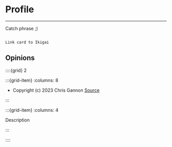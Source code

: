 # Profile

***
Catch phrase ;)

```{note}

Link card to Ikigai

```

## Opinions

::::{grid} 2

:::{grid-item}
:columns: 8

<canvas id="canvas-fading-face"></canvas>
<!-- partial -->
<script src='https://unpkg.co/gsap@3/dist/gsap.min.js'></script>
<script src='https://s3-us-west-2.amazonaws.com/s.cdpn.io/16327/MotionPathPlugin.min.js'></script>
<script src='https://s3-us-west-2.amazonaws.com/s.cdpn.io/16327/EasePack3.min.js'></script><script  src="_static/assets/script/script-fading-face.js"></script>

- Copyright (c) 2023 Chris Gannon [Source](https://codepen.io/chrisgannon/pen/KKGYxxR)

:::

:::{grid-item}
:columns: 4

Description

:::

::::


